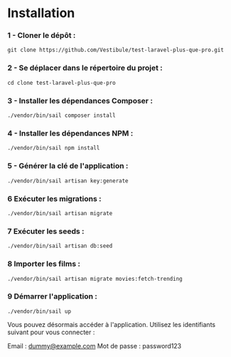 # Installation

### 1 - Cloner le dépôt :
`git clone https://github.com/Vestibule/test-laravel-plus-que-pro.git`

### 2 - Se déplacer dans le répertoire du projet :
`cd clone test-laravel-plus-que-pro`

### 3 - Installer les dépendances Composer :
`./vendor/bin/sail composer install`

### 4 - Installer les dépendances NPM :
`./vendor/bin/sail npm install`

### 5 - Générer la clé de l'application :
`./vendor/bin/sail artisan key:generate`

### 6 Exécuter les migrations :
`./vendor/bin/sail artisan migrate`

### 7 Exécuter les seeds :
`./vendor/bin/sail artisan db:seed`

### 8 Importer les films :
`./vendor/bin/sail artisan migrate movies:fetch-trending`

### 9 Démarrer l'application :
`./vendor/bin/sail up`


Vous pouvez désormais accéder à l'application.
Utilisez les identifiants suivant pour vous connecter :

Email : dummy@example.com
Mot de passe : password123
